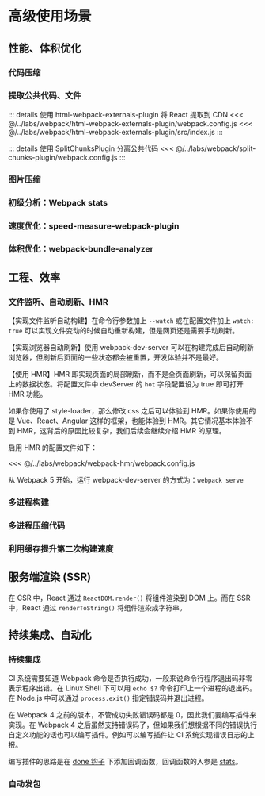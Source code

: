 # 高级使用场景

## 性能、体积优化
### 代码压缩

### 提取公共代码、文件

::: details 使用 html-webpack-externals-plugin 将 React 提取到 CDN
<<< @/../labs/webpack/html-webpack-externals-plugin/webpack.config.js
<<< @/../labs/webpack/html-webpack-externals-plugin/src/index.js
:::

::: details 使用 SplitChunksPlugin 分离公共代码
<<< @/../labs/webpack/split-chunks-plugin/webpack.config.js
:::

### 图片压缩

### 初级分析：Webpack stats

### 速度优化：speed-measure-webpack-plugin

### 体积优化：webpack-bundle-analyzer

## 工程、效率
### 文件监听、自动刷新、HMR
【实现文件监听自动构建】在命令行参数加上 `--watch` 或在配置文件加上 `watch: true` 可以实现文件变动的时候自动重新构建，但是网页还是需要手动刷新。

【实现浏览器自动刷新】使用 webpack-dev-server 可以在构建完成后自动刷新浏览器，但刷新后页面的一些状态都会被重置，开发体验并不是最好。

【使用 HMR】HMR 即实现页面的局部刷新，而不是全页面刷新，可以保留页面上的数据状态。将配置文件中 devServer 的 `hot` 字段配置设为 true 即可打开 HMR 功能。

如果你使用了 style-loader，那么修改 css 之后可以体验到 HMR。如果你使用的是 Vue、React、Angular 这样的框架，也能体验到 HMR。其它情况基本体验不到 HMR，这背后的原因比较复杂，我们后续会继续介绍 HMR 的原理。

启用 HMR 的配置文件如下：

<<< @/../labs/webpack/webpack-hmr/webpack.config.js

从 Webpack 5 开始，运行 webpack-dev-server 的方式为：`webpack serve`

### 多进程构建

### 多进程压缩代码

### 利用缓存提升第二次构建速度

## 服务端渲染 (SSR)
在 CSR 中，React 通过 `ReactDOM.render()` 将组件渲染到 DOM 上。而在 SSR 中，React 通过 `renderToString()` 将组件渲染成字符串。

## 持续集成、自动化
### 持续集成
CI 系统需要知道 Webpack 命令是否执行成功，一般来说命令行程序退出码非零表示程序出错。在 Linux Shell 下可以用 `echo $?` 命令打印上一个进程的退出码。在 Node.js 中可以通过 `process.exit()` 指定错误码并退出进程。

在 Webpack 4 之前的版本，不管成功失败错误码都是 0，因此我们要编写插件来实现。在 Webpack 4 之后虽然支持错误码了，但如果我们想根据不同的错误执行自定义功能的话也可以编写插件。例如可以编写插件让 CI 系统实现错误日志的上报。

编写插件的思路是在 [done 钩子](https://webpack.js.org/api/compiler-hooks/#done) 下添加回调函数，回调函数的入参是 [stats](https://webpack.js.org/api/stats/)。

### 自动发包
